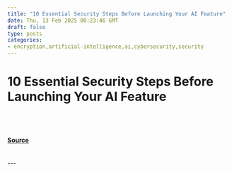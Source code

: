 ```yaml
---
title: "10 Essential Security Steps Before Launching Your AI Feature"
date: Thu, 13 Feb 2025 00:23:46 GMT
draft: false
type: posts
categories: 
- encryption,artificial-intelligence,ai,cybersecurity,security
---
```

# 10 Essential Security Steps Before Launching Your AI Feature

<br/>

<br/>


#### [Source](https://blog.ironcorelabs.com/10-essential-security-steps-before-launching-your-ai-feature-893b21450a7c?source=rss----424d9e2d3917---4)

<br/>
---
